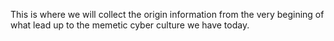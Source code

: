 This is where we will collect the origin information from the very begining of what lead up to the memetic cyber culture we have today.
